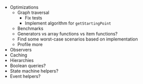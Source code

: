 - Optimizations
  - Graph traversal
    - Fix tests
    - Implement algorithm for `getStartingPoint`
  - Benchmarks
  - Generators vs array functions vs item functions?
  - Find some worst-case scenarios based on implementation
  - Profile more
- Observers
- Caching
- Hierarchies
- Boolean queries?
- State machine helpers?
- Event helpers?
